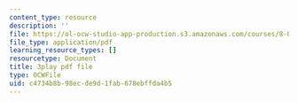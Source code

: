 ```yaml
---
content_type: resource
description: ''
file: https://ol-ocw-studio-app-production.s3.amazonaws.com/courses/8-01sc-classical-mechanics-fall-2016/c4734b8b98ecde9d1fab678ebffda4b5_yA203Lrd39E.pdf
file_type: application/pdf
learning_resource_types: []
resourcetype: Document
title: 3play pdf file
type: OCWFile
uid: c4734b8b-98ec-de9d-1fab-678ebffda4b5
---
```

